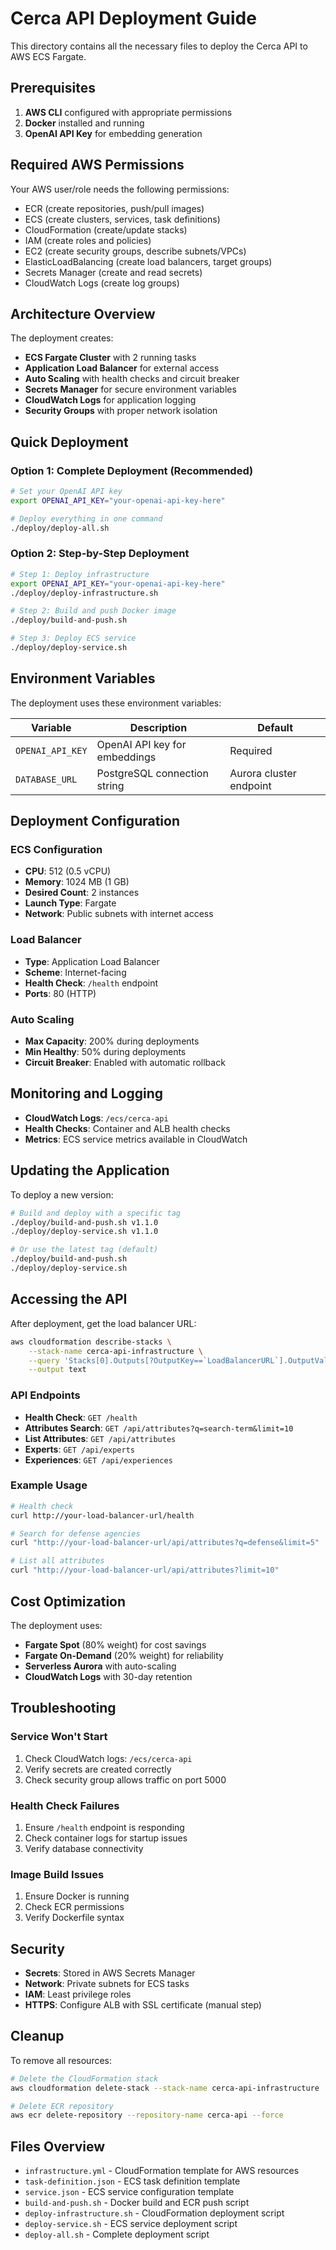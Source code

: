 # Cerca API Deployment Guide

This directory contains all the necessary files to deploy the Cerca API to AWS ECS Fargate.

## Prerequisites

1. **AWS CLI** configured with appropriate permissions
2. **Docker** installed and running
3. **OpenAI API Key** for embedding generation

## Required AWS Permissions

Your AWS user/role needs the following permissions:
- ECR (create repositories, push/pull images)
- ECS (create clusters, services, task definitions)
- CloudFormation (create/update stacks)
- IAM (create roles and policies)
- EC2 (create security groups, describe subnets/VPCs)
- ElasticLoadBalancing (create load balancers, target groups)
- Secrets Manager (create and read secrets)
- CloudWatch Logs (create log groups)

## Architecture Overview

The deployment creates:
- **ECS Fargate Cluster** with 2 running tasks
- **Application Load Balancer** for external access
- **Auto Scaling** with health checks and circuit breaker
- **Secrets Manager** for secure environment variables
- **CloudWatch Logs** for application logging
- **Security Groups** with proper network isolation

## Quick Deployment

### Option 1: Complete Deployment (Recommended)

```bash
# Set your OpenAI API key
export OPENAI_API_KEY="your-openai-api-key-here"

# Deploy everything in one command
./deploy/deploy-all.sh
```

### Option 2: Step-by-Step Deployment

```bash
# Step 1: Deploy infrastructure
export OPENAI_API_KEY="your-openai-api-key-here"
./deploy/deploy-infrastructure.sh

# Step 2: Build and push Docker image
./deploy/build-and-push.sh

# Step 3: Deploy ECS service
./deploy/deploy-service.sh
```

## Environment Variables

The deployment uses these environment variables:

| Variable | Description | Default |
|----------|-------------|---------|
| `OPENAI_API_KEY` | OpenAI API key for embeddings | Required |
| `DATABASE_URL` | PostgreSQL connection string | Aurora cluster endpoint |

## Deployment Configuration

### ECS Configuration
- **CPU**: 512 (0.5 vCPU)
- **Memory**: 1024 MB (1 GB)
- **Desired Count**: 2 instances
- **Launch Type**: Fargate
- **Network**: Public subnets with internet access

### Load Balancer
- **Type**: Application Load Balancer
- **Scheme**: Internet-facing
- **Health Check**: `/health` endpoint
- **Ports**: 80 (HTTP)

### Auto Scaling
- **Max Capacity**: 200% during deployments
- **Min Healthy**: 50% during deployments
- **Circuit Breaker**: Enabled with automatic rollback

## Monitoring and Logging

- **CloudWatch Logs**: `/ecs/cerca-api`
- **Health Checks**: Container and ALB health checks
- **Metrics**: ECS service metrics available in CloudWatch

## Updating the Application

To deploy a new version:

```bash
# Build and deploy with a specific tag
./deploy/build-and-push.sh v1.1.0
./deploy/deploy-service.sh v1.1.0

# Or use the latest tag (default)
./deploy/build-and-push.sh
./deploy/deploy-service.sh
```

## Accessing the API

After deployment, get the load balancer URL:

```bash
aws cloudformation describe-stacks \
    --stack-name cerca-api-infrastructure \
    --query 'Stacks[0].Outputs[?OutputKey==`LoadBalancerURL`].OutputValue' \
    --output text
```

### API Endpoints

- **Health Check**: `GET /health`
- **Attributes Search**: `GET /api/attributes?q=search-term&limit=10`
- **List Attributes**: `GET /api/attributes`
- **Experts**: `GET /api/experts`
- **Experiences**: `GET /api/experiences`

### Example Usage

```bash
# Health check
curl http://your-load-balancer-url/health

# Search for defense agencies
curl "http://your-load-balancer-url/api/attributes?q=defense&limit=5"

# List all attributes
curl "http://your-load-balancer-url/api/attributes?limit=10"
```

## Cost Optimization

The deployment uses:
- **Fargate Spot** (80% weight) for cost savings
- **Fargate On-Demand** (20% weight) for reliability
- **Serverless Aurora** with auto-scaling
- **CloudWatch Logs** with 30-day retention

## Troubleshooting

### Service Won't Start
1. Check CloudWatch logs: `/ecs/cerca-api`
2. Verify secrets are created correctly
3. Check security group allows traffic on port 5000

### Health Check Failures
1. Ensure `/health` endpoint is responding
2. Check container logs for startup issues
3. Verify database connectivity

### Image Build Issues
1. Ensure Docker is running
2. Check ECR permissions
3. Verify Dockerfile syntax

## Security

- **Secrets**: Stored in AWS Secrets Manager
- **Network**: Private subnets for ECS tasks
- **IAM**: Least privilege roles
- **HTTPS**: Configure ALB with SSL certificate (manual step)

## Cleanup

To remove all resources:

```bash
# Delete the CloudFormation stack
aws cloudformation delete-stack --stack-name cerca-api-infrastructure

# Delete ECR repository
aws ecr delete-repository --repository-name cerca-api --force
```

## Files Overview

- `infrastructure.yml` - CloudFormation template for AWS resources
- `task-definition.json` - ECS task definition template
- `service.json` - ECS service configuration template
- `build-and-push.sh` - Docker build and ECR push script
- `deploy-infrastructure.sh` - CloudFormation deployment script
- `deploy-service.sh` - ECS service deployment script
- `deploy-all.sh` - Complete deployment script